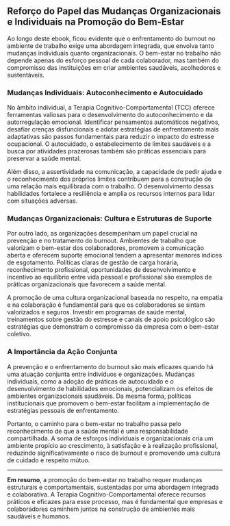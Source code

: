 
## Reforço do Papel das Mudanças Organizacionais e Individuais na Promoção do Bem-Estar

Ao longo deste ebook, ficou evidente que o enfrentamento do burnout no ambiente de trabalho exige uma abordagem integrada, que envolva tanto mudanças individuais quanto organizacionais. O bem-estar no trabalho não depende apenas do esforço pessoal de cada colaborador, mas também do compromisso das instituições em criar ambientes saudáveis, acolhedores e sustentáveis.

### Mudanças Individuais: Autoconhecimento e Autocuidado

No âmbito individual, a Terapia Cognitivo-Comportamental (TCC) oferece ferramentas valiosas para o desenvolvimento do autoconhecimento e da autorregulação emocional. Identificar pensamentos automáticos negativos, desafiar crenças disfuncionais e adotar estratégias de enfrentamento mais adaptativas são passos fundamentais para reduzir o impacto do estresse ocupacional. O autocuidado, o estabelecimento de limites saudáveis e a busca por atividades prazerosas também são práticas essenciais para preservar a saúde mental.

Além disso, a assertividade na comunicação, a capacidade de pedir ajuda e o reconhecimento dos próprios limites contribuem para a construção de uma relação mais equilibrada com o trabalho. O desenvolvimento dessas habilidades fortalece a resiliência e amplia os recursos internos para lidar com situações adversas.

### Mudanças Organizacionais: Cultura e Estruturas de Suporte

Por outro lado, as organizações desempenham um papel crucial na prevenção e no tratamento do burnout. Ambientes de trabalho que valorizam o bem-estar dos colaboradores, promovem a comunicação aberta e oferecem suporte emocional tendem a apresentar menores índices de esgotamento. Políticas claras de gestão de carga horária, reconhecimento profissional, oportunidades de desenvolvimento e incentivo ao equilíbrio entre vida pessoal e profissional são exemplos de práticas organizacionais que favorecem a saúde mental.

A promoção de uma cultura organizacional baseada no respeito, na empatia e na colaboração é fundamental para que os colaboradores se sintam valorizados e seguros. Investir em programas de saúde mental, treinamentos sobre gestão do estresse e canais de apoio psicológico são estratégias que demonstram o compromisso da empresa com o bem-estar coletivo.

### A Importância da Ação Conjunta

A prevenção e o enfrentamento do burnout são mais eficazes quando há uma atuação conjunta entre indivíduos e organizações. Mudanças individuais, como a adoção de práticas de autocuidado e o desenvolvimento de habilidades emocionais, potencializam os efeitos de ambientes organizacionais saudáveis. Da mesma forma, políticas institucionais que promovem o bem-estar facilitam a implementação de estratégias pessoais de enfrentamento.

Portanto, o caminho para o bem-estar no trabalho passa pelo reconhecimento de que a saúde mental é uma responsabilidade compartilhada. A soma de esforços individuais e organizacionais cria um ambiente propício ao crescimento, à satisfação e à realização profissional, reduzindo significativamente o risco de burnout e promovendo uma cultura de cuidado e respeito mútuo.

---

**Em resumo**, a promoção do bem-estar no trabalho requer mudanças estruturais e comportamentais, sustentadas por uma abordagem integrada e colaborativa. A Terapia Cognitivo-Comportamental oferece recursos práticos e eficazes para esse processo, mas é fundamental que empresas e colaboradores caminhem juntos na construção de ambientes mais saudáveis e humanos.
```
